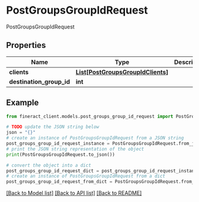 # PostGroupsGroupIdRequest

PostGroupsGroupIdRequest

## Properties

Name | Type | Description | Notes
------------ | ------------- | ------------- | -------------
**clients** | [**List[PostGroupsGroupIdClients]**](PostGroupsGroupIdClients.md) |  | [optional] 
**destination_group_id** | **int** |  | [optional] 

## Example

```python
from fineract_client.models.post_groups_group_id_request import PostGroupsGroupIdRequest

# TODO update the JSON string below
json = "{}"
# create an instance of PostGroupsGroupIdRequest from a JSON string
post_groups_group_id_request_instance = PostGroupsGroupIdRequest.from_json(json)
# print the JSON string representation of the object
print(PostGroupsGroupIdRequest.to_json())

# convert the object into a dict
post_groups_group_id_request_dict = post_groups_group_id_request_instance.to_dict()
# create an instance of PostGroupsGroupIdRequest from a dict
post_groups_group_id_request_from_dict = PostGroupsGroupIdRequest.from_dict(post_groups_group_id_request_dict)
```
[[Back to Model list]](../README.md#documentation-for-models) [[Back to API list]](../README.md#documentation-for-api-endpoints) [[Back to README]](../README.md)



